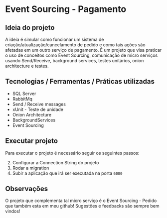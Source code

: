 # Event Sourcing - Pagamento

## Ideia do projeto
A ideia é simular como funcionar um sistema de criação/atualização/cancelamento de pedido e como tais ações são afetadas em um outro serviço de pagamento. É um projeto que visa praticar o uso de conceitos como Event Sourcing, comunicação de micro serviços usando Send/Receive, background services, testes unitários, onion architecture e testes.

## Tecnologias / Ferramentas / Práticas utilizadas
- SQL Server
- RabbitMq
- Send / Receive messages
- xUnit - Teste de unidade
- Onion Architecture
- BackgroundServices
- Event Sourcing

## Executar projeto

Para executar o projeto é necessário seguir os seguintes passos:

2. Configurar a Connection String do projeto
3. Rodar a migration
4. Subir a aplicação que irá ser executada na porta `6000`

## Observações
O projeto que complementa tal micro serviço é o Event Sourcing - Pedido que também esta em meu github! Sugestões e feedbacks são sempre bem vindos!
